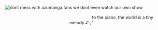 
  <div>
      <img src="https://magma.com/shared/_lWRsm6qpGgU3f3seucZBz" alt="dont mess with azumanga fans we dont even watch our own show">
    </div>
<div>
                                             <p style="text-align: center;">ㅤㅤㅤㅤㅤㅤㅤㅤㅤㅤㅤㅤㅤㅤㅤㅤㅤㅤㅤㅤㅤ to the piano, the world is a tiny melody ♪‧₊˚</p>
</div>

